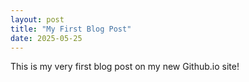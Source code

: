 ```yaml
---
layout: post
title: "My First Blog Post"
date: 2025-05-25
---
```


This is my very first blog post on my new Github.io site!
